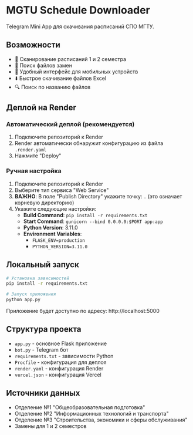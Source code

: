 # MGTU Schedule Downloader

Telegram Mini App для скачивания расписаний СПО МГТУ.

## Возможности

- 📅 Сканирование расписаний 1 и 2 семестра
- 🔄 Поиск файлов замен
- 📱 Удобный интерфейс для мобильных устройств
- ⬇️ Быстрое скачивание файлов Excel
- 🔍 Поиск по названию файлов

## Деплой на Render

### Автоматический деплой (рекомендуется)
1. Подключите репозиторий к Render
2. Render автоматически обнаружит конфигурацию из файла `.render.yaml`
3. Нажмите "Deploy"

### Ручная настройка
1. Подключите репозиторий к Render
2. Выберите тип сервиса "Web Service"
3. **ВАЖНО**: В поле "Publish Directory" укажите точку: `.` (это означает корневую директорию)
4. Укажите следующие настройки:
   - **Build Command**: `pip install -r requirements.txt`
   - **Start Command**: `gunicorn --bind 0.0.0.0:$PORT app:app`
   - **Python Version**: 3.11.0
   - **Environment Variables**: 
     - `FLASK_ENV=production`
     - `PYTHON_VERSION=3.11.0`

## Локальный запуск

```bash
# Установка зависимостей
pip install -r requirements.txt

# Запуск приложения
python app.py
```

Приложение будет доступно по адресу: http://localhost:5000

## Структура проекта

- `app.py` - основное Flask приложение
- `bot.py` - Telegram бот
- `requirements.txt` - зависимости Python
- `Procfile` - конфигурация для деплоя
- `render.yaml` - конфигурация Render
- `vercel.json` - конфигурация Vercel

## Источники данных

- Отделение №1 "Общеобразовательная подготовка"
- Отделение №2 "Информационных технологий и транспорта"
- Отделение №3 "Строительства, экономики и сферы обслуживания"
- Замены для 1 и 2 семестров
